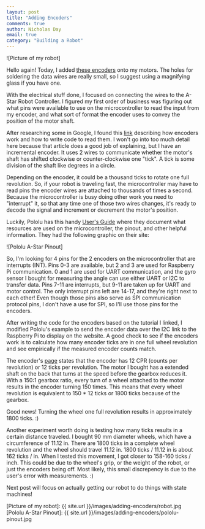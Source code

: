 ```yaml
---
layout: post
title: "Adding Encoders"
comments: true
author: Nicholas Day
email: true
category: "Building a Robot"
---
```


![Picture of my robot]

Hello again! Today, I added [these encoders](https://www.pololu.com/product/3081) onto my motors. The holes for soldering the data wires are really small, so I suggest using a magnifying glass if you have one. 

With the electrical stuff done, I focused on connecting the wires to the A-Star Robot Controller. 
I figured my first order of business was figuring out what pins were available to use on the microcontroller to read the input from my encoder, and what sort of format the encoder uses to convey the position of the motor shaft.

After researching some in Google, I found this [link](https://makeatronics.blogspot.com/2013/02/efficiently-reading-quadrature-with.html) describing how encoders work and how to write code to read them. I won't go into too much detail here because that article does a good job of explaining, but I have an incremental encoder. It uses 2 wires to communicate whether the motor's shaft has shifted clockwise or counter-clockwise one "tick". A tick is some division of the shaft like degrees in a circle. 

Depending on the encoder, it could be a thousand ticks to rotate one full revolution. So, if your robot is traveling fast, the microcontroller may have to read pins the encoder wires are attached to thousands of times a second. Because the microcontroller is busy doing other work you need to "interrupt" it, so that any time one of those two wires changes, it's ready to decode the signal and increment or decrement the motor's position. 

Luckily, Pololu has this handy [User's Guide](https://www.pololu.com/docs/0J66) where they document what resources are used on the microcontroller, the pinout, and other helpful information. They had the following graphic on their site:

![Pololu A-Star Pinout]

So, I'm looking for 4 pins for the 2 encoders on the microcontroller that are interrupts (INT). Pins 0-3 are available, but 2 and 3 are used for Raspberry Pi communication. 0 and 1 are used for UART communication, and the gyro sensor I bought for measuring the angle can use either UART or I2C to transfer data. Pins 7-11 are interrupts, but 9-11 are taken up for UART and motor control. The only interrupt pins left are 14-17, and they're right next to each other! Even though those pins also serve as SPI communication protocol pins, I don't have a use for SPI, so I'll use those pins for the encoders.

After writing the code for the encoders based on the tutorial I linked, I modified Pololu's example to send the encoder data over the I2C link to the Raspberry Pi to display on the website. A good check to see if the encoders work is to calculate how many encoder ticks are in one full wheel revolution and see empirically if the measured encoder counts match.

The encoder's [page](https://www.pololu.com/product/3081) states that the encoder has 12 CPR (counts per revolution) or 12 ticks per revolution. The motor I bought has a extended shaft on the back that turns at the speed before the gearbox reduces it. With a 150:1 gearbox ratio, every turn of a wheel attached to the motor results in the encoder turning 150 times. This means that every wheel revolution is equivalent to 150 * 12 ticks or 1800 ticks because of the gearbox.

Good news! Turning the wheel one full revolution results in approximately 1800 ticks. :)

Another experiment worth doing is testing how many ticks results in a certain distance traveled. I bought 90 mm diameter wheels, which have a circumference of 11.12 in. There are 1800 ticks in a complete wheel revolution and the wheel should travel 11.12 in. 1800 ticks / 11.12 in is about 162 ticks / in. When I tested this movement, I got closer to 158-160 ticks / inch. This could be due to the wheel's grip, or the weight of the robot, or just the encoders being off. Most likely, this small discrepency is due to the user's error with measurements. :)

Next post will focus on actually getting our robot to do things with state machines!

[Picture of my robot]: {{ site.url }}/images/adding-encoders/robot.jpg
[Pololu A-Star Pinout]: {{ site.url }}/images/adding-encoders/pololu-pinout.jpg